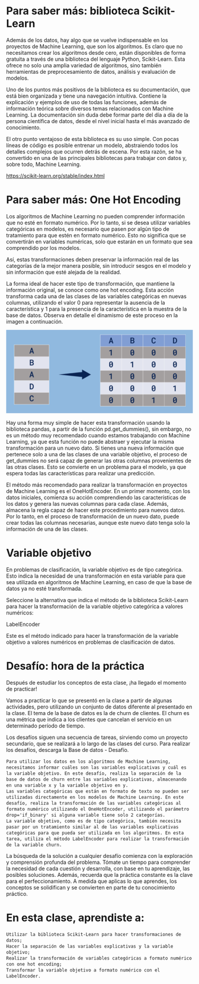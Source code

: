 #  Para saber más: biblioteca Scikit-Learn



Además de los datos, hay algo que se vuelve indispensable en los proyectos de Machine Learning, que son los algoritmos. Es claro que no necesitamos crear los algoritmos desde cero, están disponibles de forma gratuita a través de una biblioteca del lenguaje Python, Scikit-Learn. Esta ofrece no solo una amplia variedad de algoritmos, sino también herramientas de preprocesamiento de datos, análisis y evaluación de modelos.

Uno de los puntos más positivos de la biblioteca es su documentación, que está bien organizada y tiene una navegación intuitiva. Contiene la explicación y ejemplos de uso de todas las funciones, además de información teórica sobre diversos temas relacionados con Machine Learning. La documentación sin duda debe formar parte del día a día de la persona científica de datos, desde el nivel inicial hasta el más avanzado de conocimiento.

El otro punto ventajoso de esta biblioteca es su uso simple. Con pocas líneas de código es posible entrenar un modelo, abstraiendo todos los detalles complejos que ocurren detrás de escena. Por esta razón, se ha convertido en una de las principales bibliotecas para trabajar con datos y, sobre todo, Machine Learning.

https://scikit-learn.org/stable/index.html

# Para saber más: One Hot Encoding



Los algoritmos de Machine Learning no pueden comprender información que no esté en formato numérico. Por lo tanto, si se desea utilizar variables categóricas en modelos, es necesario que pasen por algún tipo de tratamiento para que estén en formato numérico. Esto no significa que se convertirán en variables numéricas, solo que estarán en un formato que sea comprendido por los modelos.

Así, estas transformaciones deben preservar la información real de las categorías de la mejor manera posible, sin introducir sesgos en el modelo y sin información que esté alejada de la realidad.

La forma ideal de hacer este tipo de transformación, que mantiene la información original, se conoce como one hot encoding. Esta acción transforma cada una de las clases de las variables categóricas en nuevas columnas, utilizando el valor 0 para representar la ausencia de la característica y 1 para la presencia de la característica en la muestra de la base de datos. Observa en detalle el dinamismo de este proceso en la imagen a continuación.

![alt text: imagen que ilustra el proceso del one hot encoding. A la izquierda, hay una columna con 5 informaciones representando una variable categórica. Hay una flecha que conecta esta columna con una tabla a la derecha, que contiene 4 columnas, una columna para cada categoría distinta de la variable categórica. Los valores de la tabla tienen valor 1 cuando hay presencia de la categoría y 0 cuando hay ausencia de la categoría](prv2yyb5.png)


Hay una forma muy simple de hacer esta transformación usando la biblioteca pandas, a partir de la función pd.get_dummies(), sin embargo, no es un método muy recomendado cuando estamos trabajando con Machine Learning, ya que esta función no puede abstraer y ejecutar la misma transformación para un nuevo dato. Si tienes una nueva información que pertenece solo a una de las clases de una variable objetivo, el proceso de get_dummies no será capaz de generar las otras columnas provenientes de las otras clases. Esto se convierte en un problema para el modelo, ya que espera todas las características para realizar una predicción.

El método más recomendado para realizar la transformación en proyectos de Machine Learning es el OneHotEncoder. En un primer momento, con los datos iniciales, comienza su acción comprendiendo las características de los datos y genera las nuevas columnas para cada clase. Además, almacena la regla capaz de hacer este procedimiento para nuevos datos. Por lo tanto, en el proceso de transformación de un nuevo dato, puede crear todas las columnas necesarias, aunque este nuevo dato tenga solo la información de una de las clases.

#  Variable objetivo

En problemas de clasificación, la variable objetivo es de tipo categórica. Esto indica la necesidad de una transformación en esta variable para que sea utilizada en algoritmos de Machine Learning, en caso de que la base de datos ya no esté transformada.

Seleccione la alternativa que indica el método de la biblioteca Scikit-Learn para hacer la transformación de la variable objetivo categórica a valores numéricos:

LabelEncoder

Este es el método indicado para hacer la transformación de la variable objetivo a valores numéricos en problemas de clasificación de datos. 

#  Desafío: hora de la práctica



Después de estudiar los conceptos de esta clase, ¡ha llegado el momento de practicar!

Vamos a practicar lo que se presentó en la clase a partir de algunas actividades, pero utilizando un conjunto de datos diferente al presentado en la clase. El tema de la base de datos es la de churn de clientes. El churn es una métrica que indica a los clientes que cancelan el servicio en un determinado período de tiempo.

Los desafíos siguen una secuencia de tareas, sirviendo como un proyecto secundario, que se realizará a lo largo de las clases del curso. Para realizar los desafíos, descarga la Base de datos - Desafío.

    Para utilizar los datos en los algoritmos de Machine Learning, necesitamos informar cuáles son las variables explicativas y cuál es la variable objetivo. En este desafío, realiza la separación de la base de datos de churn entre las variables explicativas, almacenando en una variable x y la variable objetivo en y.
    Las variables categóricas que están en formato de texto no pueden ser utilizadas directamente en los modelos de Machine Learning. En este desafío, realiza la transformación de las variables categóricas al formato numérico utilizando el OneHotEncoder, utilizando el parámetro drop='if_binary' si alguna variable tiene solo 2 categorías.
    La variable objetivo, como es de tipo categórica, también necesita pasar por un tratamiento similar al de las variables explicativas categóricas para que pueda ser utilizada en los algoritmos. En esta tarea, utiliza el método LabelEncoder para realizar la transformación de la variable churn.

La búsqueda de la solución a cualquier desafío comienza con la exploración y comprensión profunda del problema. Tómate un tiempo para comprender la necesidad de cada cuestión y desarrolla, con base en tu aprendizaje, las posibles soluciones. Además, recuerda que la práctica constante es la clave para el perfeccionamiento. A medida que aplicas lo que aprendes, los conceptos se solidifican y se convierten en parte de tu conocimiento práctico.


# En esta clase, aprendiste a:

    Utilizar la biblioteca Scikit-Learn para hacer transformaciones de datos;
    Hacer la separación de las variables explicativas y la variable objetivo;
    Realizar la transformación de variables categóricas a formato numérico con one hot encoding;
    Transformar la variable objetivo a formato numérico con el LabelEncoder.

